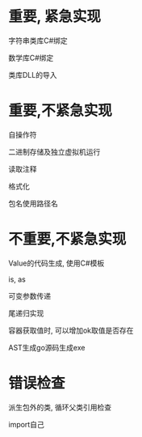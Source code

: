 # 重要, 紧急实现

字符串类库C#绑定

数学库C#绑定

类库DLL的导入

# 重要,不紧急实现

自操作符

二进制存储及独立虚拟机运行

读取注释

格式化

包名使用路径名

# 不重要,不紧急实现

Value的代码生成, 使用C#模板

is, as

可变参数传递

尾递归实现

容器获取值时, 可以增加ok取值是否存在

AST生成go源码生成exe

# 错误检查

派生包外的类, 循环父类引用检查

import自己